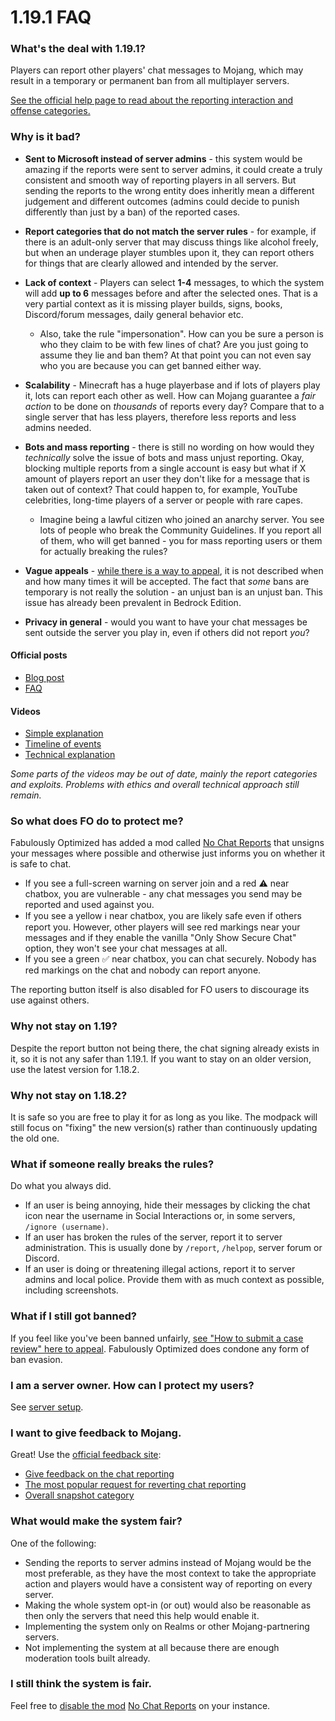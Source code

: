 # 1.19.1 FAQ

### What's the deal with 1.19.1?

Players can report other players' chat messages to Mojang, which may result in a temporary or permanent ban from all multiplayer servers.

[See the official help page to read about the reporting interaction and offense categories.](https://help.minecraft.net/hc/en-us/articles/7149823936781-Player-Reporting-in-Minecraft-Java-Edition)

### Why is it bad?

* **Sent to Microsoft instead of server admins** - this system would be amazing if the reports were sent to server admins, it could create a truly consistent and smooth way of reporting players in all servers. But sending the reports to the wrong entity does inheritly mean a different judgement and different outcomes (admins could decide to punish differently than just by a ban) of the reported cases.

* **Report categories that do not match the server rules** - for example, if there is an adult-only server that may discuss things like alcohol freely, but when an underage player stumbles upon it, they can report others for things that are clearly allowed and intended by the server.

* **Lack of context** - Players can select **1-4** messages, to which the system will add **up to 6** messages before and after the selected ones. That is a very partial context as it is missing player builds, signs, books, Discord/forum messages, daily general behavior etc.
   * Also, take the rule "impersonation". How can you be sure a person is who they claim to be with few lines of chat? Are you just going to assume they lie and ban them? At that point you can not even say who you are because you can get banned either way.

* **Scalability** - Minecraft has a huge playerbase and if lots of players play it, lots can report each other as well. How can Mojang guarantee a _fair action_ to be done on _thousands_ of reports every day? Compare that to a single server that has less players, therefore less reports and less admins needed.

* **Bots and mass reporting** - there is still no wording on how would they _technically_ solve the issue of bots and mass unjust reporting. Okay, blocking multiple reports from a single account is easy but what if X amount of players report an user they don't like for a message that is taken out of context? That could happen to, for example, YouTube celebrities, long-time players of a server or people with rare capes.
  * Imagine being a lawful citizen who joined an anarchy server. You see lots of people who break the Community Guidelines. If you report all of them, who will get banned - you for mass reporting users or them for actually breaking the rules?

* **Vague appeals** - [while there is a way to appeal](#what-if-i-still-got-banned), it is not described when and how many times it will be accepted. The fact that _some_ bans are temporary is not really the solution - an unjust ban is an unjust ban. This issue has already been prevalent in Bedrock Edition.

* **Privacy in general** - would you want to have your chat messages be sent outside the server you play in, even if others did not report _you_?

#### Official posts

- [Blog post](https://www.minecraft.net/en-us/article/addressing-player-chat-reporting-tool)
- [FAQ](https://help.minecraft.net/hc/en-us/articles/7317376541197)

#### Videos

- [Simple explanation](https://youtu.be/rdoFUhd0EkI)
- [Timeline of events](https://youtu.be/kEfyaAq90kg)
- [Technical explanation](https://youtu.be/hYAUEMlugyw?t=43)

_Some parts of the videos may be out of date, mainly the report categories and exploits. Problems with ethics and overall technical approach still remain._

### So what does FO do to protect me?

Fabulously Optimized has added a mod called [No Chat Reports](https://www.curseforge.com/minecraft/mc-mods/no-chat-reports) that unsigns your messages where possible and otherwise just informs you on whether it is safe to chat.

- If you see a full-screen warning on server join and a red ⚠️ near chatbox, you are vulnerable - any chat messages you send may be reported and used against you.
- If you see a yellow ℹ️ near chatbox, you are likely safe even if others report you. However, other players will see red markings near your messages and if they enable the vanilla "Only Show Secure Chat" option, they won't see your chat messages at all.
- If you see a green ✅ near chatbox, you can chat securely. Nobody has red markings on the chat and nobody can report anyone.

The reporting button itself is also disabled for FO users to discourage its use against others.

### Why not stay on 1.19?

Despite the report button not being there, the chat signing already exists in it, so it is not any safer than 1.19.1. If you want to stay on an older version, use the latest version for 1.18.2.

### Why not stay on 1.18.2?

It is safe so you are free to play it for as long as you like. The modpack will still focus on "fixing" the new version(s) rather than continuously updating the old one.

### What if someone really breaks the rules?

Do what you always did.

* If an user is being annoying, hide their messages by clicking the chat icon near the username in Social Interactions or, in some servers, `/ignore (username)`.
* If an user has broken the rules of the server, report it to server administration. This is usually done by `/report`, `/helpop`, server forum or Discord.
* If an user is doing or threatening illegal actions, report it to server admins and local police. Provide them with as much context as possible, including screenshots.

### What if I still got banned?

If you feel like you've been banned unfairly, [see "How to submit a case review" here to appeal](https://www.minecraft.net/en-us/community-standards#main-content). Fabulously Optimized does condone any form of ban evasion.

### I am a server owner. How can I protect my users?

See [server setup](server-setup.md).

### I want to give feedback to Mojang.

Great! Use the [official feedback site](https://feedback.minecraft.net/hc/en-us):
* [Give feedback on the chat reporting](https://feedback.minecraft.net/hc/en-us/community/posts/7320990094733-Player-Chat-Reporting-Feedback-)
* [The most popular request for reverting chat reporting](https://feedback.minecraft.net/hc/en-us/community/posts/6977558665997-Mojang-please-for-the-love-of-your-game-don-t-add-a-chat-report-feature-)
* [Overall snapshot category](https://feedback.minecraft.net/hc/en-us/community/topics/360001692331-Minecraft-Java-Edition-Snapshots?sort_by=votes)

### What would make the system fair?

One of the following:

- Sending the reports to server admins instead of Mojang would be the most preferable, as they have the most context to take the appropriate action and players would have a consistent way of reporting on every server.
- Making the whole system opt-in (or out) would also be reasonable as then only the servers that need this help would enable it.
- Implementing the system only on Realms or other Mojang-partnering servers.
- Not implementing the system at all because there are enough moderation tools built already.

### I still think the system is fair.

Feel free to [disable the mod](disabling-mods.md) [No Chat Reports](https://www.curseforge.com/minecraft/mc-mods/no-chat-reports) on your instance.
